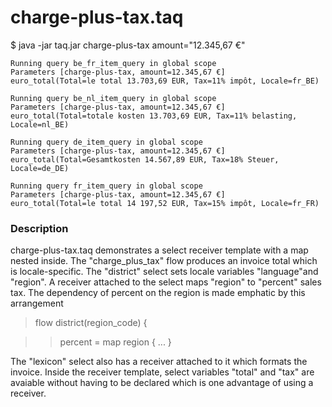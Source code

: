 # charge-plus-tax.taq

$ java -jar taq.jar charge-plus-tax amount="12.345,67 €"
```
Running query be_fr_item_query in global scope 
Parameters [charge-plus-tax, amount=12.345,67 €]
euro_total(Total=le total 13.703,69 EUR, Tax=11% impôt, Locale=fr_BE)

Running query be_nl_item_query in global scope 
Parameters [charge-plus-tax, amount=12.345,67 €]
euro_total(Total=totale kosten 13.703,69 EUR, Tax=11% belasting, Locale=nl_BE)

Running query de_item_query in global scope 
Parameters [charge-plus-tax, amount=12.345,67 €]
euro_total(Total=Gesamtkosten 14.567,89 EUR, Tax=18% Steuer, Locale=de_DE)

Running query fr_item_query in global scope 
Parameters [charge-plus-tax, amount=12.345,67 €]
euro_total(Total=le total 14 197,52 EUR, Tax=15% impôt, Locale=fr_FR)
```
### Description

charge-plus-tax.taq demonstrates a select receiver template with a map nested inside. 
The "charge_plus_tax" flow produces an invoice total which is locale-specific. The 
"district" select sets locale variables "language"and "region". A receiver attached
to the select maps "region" to "percent" sales tax. The dependency of percent on 
the region is made emphatic by this arrangement

> flow district(region_code) { 

>> percent = map region { ... }

The "lexicon" select also has a receiver attached to it which formats the invoice. 
Inside the receiver template, select variables "total" and "tax" are avaiable without 
having to be declared which is one advantage of using a receiver.